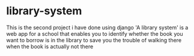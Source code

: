 # library-system
This is the second project i have done using django
'A library system' is a web app for a school that enables you to identify whether the book you want to borrow is in the library to save you the trouble of walking there when the book is actually not there
